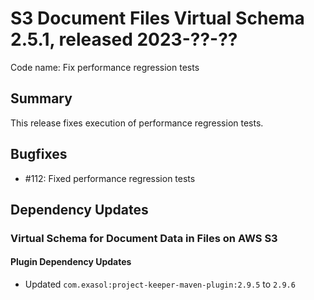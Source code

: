 # S3 Document Files Virtual Schema 2.5.1, released 2023-??-??

Code name: Fix performance regression tests

## Summary

This release fixes execution of performance regression tests.

## Bugfixes

* #112: Fixed performance regression tests

## Dependency Updates

### Virtual Schema for Document Data in Files on AWS S3

#### Plugin Dependency Updates

* Updated `com.exasol:project-keeper-maven-plugin:2.9.5` to `2.9.6`
